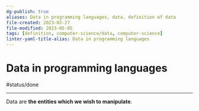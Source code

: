```yaml
---
dg-publish: true
aliases: Data in programming languages, data, definition of data
file-created: 2023-02-27
file-modified: 2023-05-05
tags: [definition, computer-science/data, computer-science]
linter-yaml-title-alias: Data in programming languages
---
```


# Data in programming languages

#status/done

---

Data are **the entities which we wish to manipulate**.
